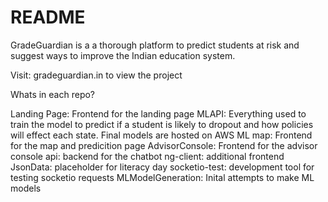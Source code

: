 # README

GradeGuardian is a a thorough platform to predict students at risk and suggest ways to improve the Indian education system.

Visit: gradeguardian.in to view the project

Whats in each repo?

Landing Page: Frontend for the landing page
MLAPI: Everything used to train the model to predict if a student is likely to dropout and how policies will effect each state. Final models are hosted on AWS ML
map: Frontend for the map and predicition page
AdvisorConsole: Frontend for the advisor console
api: backend for the chatbot
ng-client: additional frontend
JsonData: placeholder for literacy day
socketio-test: development tool for testing socketio requests
MLModelGeneration: Inital attempts to make ML models

